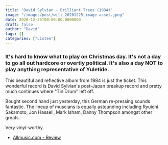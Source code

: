 ```yaml
---
title: "David Sylvian - Brilliant Trees (1984)"
image: "/images/post/wilt_20201225_image-asset.jpeg"
date: 2020-12-25T00:00:00.0000000
draft: false
author: "David"
tags: []
categories: ["Listen"]
---
```

### It's hard to know what to play on Christmas day. It's not a day to go all out hardcore or overtly political. It's also a day NOT to play anything representative of Yuletide.

 This beautiful and reflective album from 1984 is just the ticket. This wonderful record is David Sylvian's post-Japan breakup record and pretty much continues where "Tin Drum" left off.

 Bought second hand just yesterday, this German re-pressing sounds fantastic. The lineup of muscians is equally astounding including Ryuichi Sakamoto, Jon Hassell, Mark Isham, Danny Thompson amongst other greats. 

 Very vinyl-worthy.

-  [Allmusic.com - Review](https://www.allmusic.com/album/brilliant-trees-mw0000327383)
